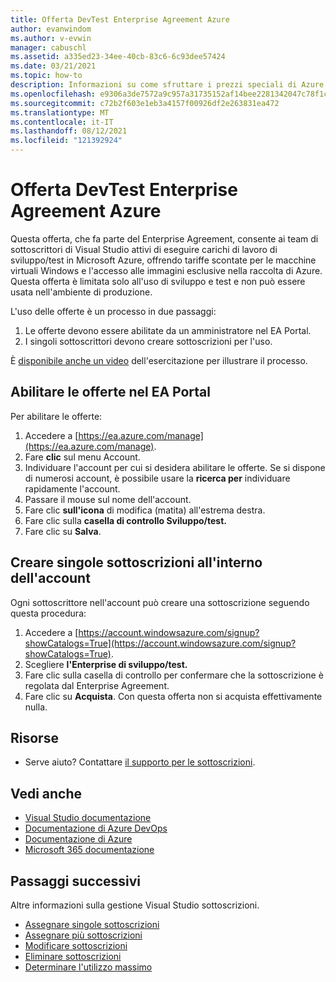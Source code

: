 ```yaml
---
title: Offerta DevTest Enterprise Agreement Azure
author: evanwindom
ms.author: v-evwin
manager: cabuschl
ms.assetid: a335ed23-34ee-40cb-83c6-6c93dee57424
ms.date: 03/21/2021
ms.topic: how-to
description: Informazioni su come sfruttare i prezzi speciali di Azure DevTest disponibili per i clienti con Enterprise contratti
ms.openlocfilehash: e9306a3de7572a9c957a31735152af14bee2281342047c78f1c69bc8be6bb10a
ms.sourcegitcommit: c72b2f603e1eb3a4157f00926df2e263831ea472
ms.translationtype: MT
ms.contentlocale: it-IT
ms.lasthandoff: 08/12/2021
ms.locfileid: "121392924"
---
```

# <a name="azure-enterprise-agreement-devtest-offer"></a>Offerta DevTest Enterprise Agreement Azure

Questa offerta, che fa parte del Enterprise Agreement, consente ai team di sottoscrittori di Visual Studio attivi di eseguire carichi di lavoro di sviluppo/test in Microsoft Azure, offrendo tariffe scontate per le macchine virtuali Windows e l'accesso alle immagini esclusive nella raccolta di Azure. Questa offerta è limitata solo all'uso di sviluppo e test e non può essere usata nell'ambiente di produzione.  

L'uso delle offerte è un processo in due passaggi:
1. Le offerte devono essere abilitate da un amministratore nel EA Portal.
2. I singoli sottoscrittori devono creare sottoscrizioni per l'uso. 

È [disponibile anche un video](https://channel9.msdn.com/blogs/EA.Azure.com/Enabling-and-Creating-EA-DevTest-Subscriptions-through-the-EA-Portal) dell'esercitazione per illustrare il processo.  

## <a name="enable-offers-in-the-ea-portal"></a>Abilitare le offerte nel EA Portal
Per abilitare le offerte:
1. Accedere a [https://ea.azure.com/manage](https://ea.azure.com/manage).
0. Fare **clic** sul menu Account.
0. Individuare l'account per cui si desidera abilitare le offerte.  Se si dispone di numerosi account, è possibile usare la **ricerca per** individuare rapidamente l'account. 
0. Passare il mouse sul nome dell'account. 
0. Fare clic **sull'icona** di modifica (matita) all'estrema destra. 
0. Fare clic sulla **casella di controllo Sviluppo/test.**
0. Fare clic su **Salva**.

## <a name="create-individual-subscriptions-within-the-account"></a>Creare singole sottoscrizioni all'interno dell'account
Ogni sottoscrittore nell'account può creare una sottoscrizione seguendo questa procedura:
1. Accedere a [https://account.windowsazure.com/signup?showCatalogs=True](https://account.windowsazure.com/signup?showCatalogs=True).
0. Scegliere **l'Enterprise di sviluppo/test.**
0. Fare clic sulla casella di controllo per confermare che la sottoscrizione è regolata dal Enterprise Agreement. 
0. Fare clic su **Acquista**.  Con questa offerta non si acquista effettivamente nulla.

## <a name="resources"></a>Risorse
- Serve aiuto?  Contattare [il supporto per le sottoscrizioni](https://aka.ms/vsadminhelp).

## <a name="see-also"></a>Vedi anche
- [Visual Studio documentazione](/visualstudio/)
- [Documentazione di Azure DevOps](/azure/devops/)
- [Documentazione di Azure](/azure/)
- [Microsoft 365 documentazione](/microsoft-365/)

## <a name="next-steps"></a>Passaggi successivi
Altre informazioni sulla gestione Visual Studio sottoscrizioni.
- [Assegnare singole sottoscrizioni](assign-license.md)
- [Assegnare più sottoscrizioni](assign-license-bulk.md)
- [Modificare sottoscrizioni](edit-license.md)
- [Eliminare sottoscrizioni](delete-license.md)
- [Determinare l'utilizzo massimo](maximum-usage.md)